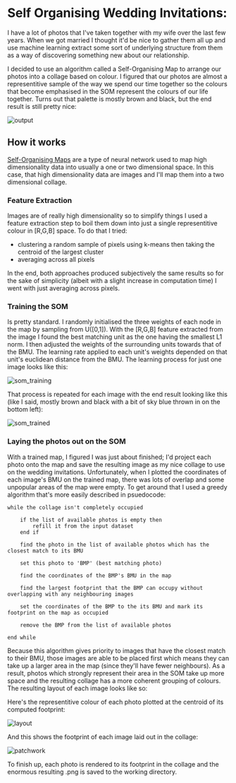 # Self Organising Wedding Invitations:

I have a lot of photos that I've taken together with my wife over the last few years. When we got married I thought it'd be nice to gather them all up and use machine learning extract some sort of underlying structure from them as a way of discovering something new about our relationship.

I decided to use an algorithm called a Self-Organising Map to arrange our photos into a collage based on colour. I figured that our photos are almost a representitive sample of the way we spend our time together so the colours that become emphasised in the SOM represent the colours of our life together. Turns out that palette is mostly brown and black, but the end result is still pretty nice:

![output](https://user-images.githubusercontent.com/2457362/34902257-23f8551a-f85b-11e7-8e29-6f35c3480d41.png)

## How it works

[Self-Organising Maps](http://davis.wpi.edu/~matt/courses/soms/) are a type of neural network used to map high dimensionality data into usually a one or two dimensional space. In this case, that high dimensionality data are images and I'll map them into a two dimensional collage.

### Feature Extraction

Images are of really high dimensionality so to simplify things I used a feature extraction step to boil them down into just a single representitive colour in [R,G,B] space. To do that I tried:

* clustering a random sample of pixels using k-means then taking the centroid of the largest cluster
* averaging across all pixels

In the end, both approaches produced subjectively the same results so for the sake of simplicity (albeit with a slight increase in computation time) I went with just averaging across pixels.

### Training the SOM

Is pretty standard. I randomly initialised the three weights of each node in the map by sampling from U([0,1]). With the [R,G,B] feature extracted from the image I found the best matching unit as the one having the smallest L1 norm. I then adjusted the weights of the surrounding units towards that of the BMU. The learning rate applied to each unit's weights depended on that unit's euclidean distance from the BMU. The learning process for just one image looks like this:

![som_training](https://user-images.githubusercontent.com/2457362/34902254-1eb35424-f85b-11e7-8b51-8f24b6aaf861.png)

That process is repeated for each image with the end result looking like this (like I said, mostly brown and black with a bit of sky blue thrown in on the bottom left):

![som_trained](https://user-images.githubusercontent.com/2457362/34902301-261ddae4-f85c-11e7-89c9-41695c0943b0.png)

### Laying the photos out on the SOM

With a trained map, I figured I was just about finished; I'd project each photo onto the map and save the resulting image as my nice collage to use on the wedding invitations. Unfortunately, when I plotted the coordinates of each image's BMU on the trained map, there was lots of overlap and some unpopular areas of the map were empty. To get around that I used a greedy algorithm that's more easily described in psuedocode:

```
while the collage isn't completely occupied

    if the list of available photos is empty then
        refill it from the input dataset
    end if

    find the photo in the list of available photos which has the closest match to its BMU
    
    set this photo to 'BMP' (best matching photo)
    
    find the coordinates of the BMP's BMU in the map
    
    find the largest footprint that the BMP can occupy without overlapping with any neighbouring images
    
    set the coordinates of the BMP to the its BMU and mark its footprint on the map as occupied
    
    remove the BMP from the list of available photos
    
end while
```

Because this algorithm gives priority to images that have the closest match to their BMU, those images are able to be placed first which means they can take up a larger area in the map (since they'll have fewer neighbours). As a result, photos which strongly represent their area in the SOM take up more space and the resulting collage has a more coherent grouping of colours. The resulting layout of each image looks like so: 

Here's the representitive colour of each photo plotted at the centroid of its computed footprint:

![layout](https://user-images.githubusercontent.com/2457362/34902260-26ecadfc-f85b-11e7-93f2-53bb9ba99cb5.png)

And this shows the footprint of each image laid out in the collage:

![patchwork](https://user-images.githubusercontent.com/2457362/34902300-22693074-f85c-11e7-8991-e4e8a6353854.png)

To finish up, each photo is rendered to its footprint in the collage and the enormous resulting .png is saved to the working directory.
